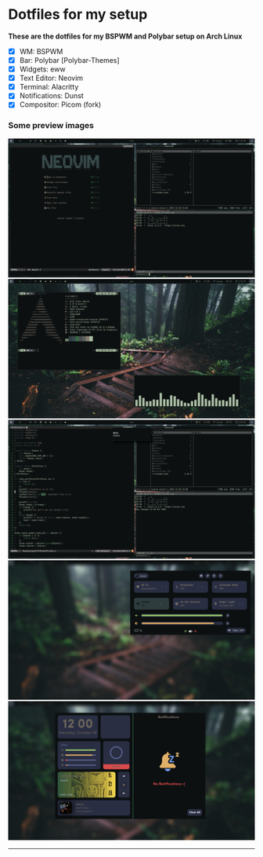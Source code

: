 # Dotfiles for my setup
  
  **These are the dotfiles for my BSPWM and Polybar setup on Arch Linux**
  
  - [x] WM: BSPWM
  - [x] Bar: Polybar [Polybar-Themes]
  - [x] Widgets: eww
  - [x] Text Editor: Neovim
  - [x] Terminal: Alacritty
  - [x] Notifications: Dunst
  - [x] Compositor: Picom (fork)
  
  ### Some preview images
  
  ![Workflow](/preview/Workflow.png)
  ![Workflow](/preview/neofetch.png)
  ![Workflow](/preview/notify.png)
  ![Workflow](/preview/eww1.png)
  ![Workflow](/preview/eww2.png)

- - - 
